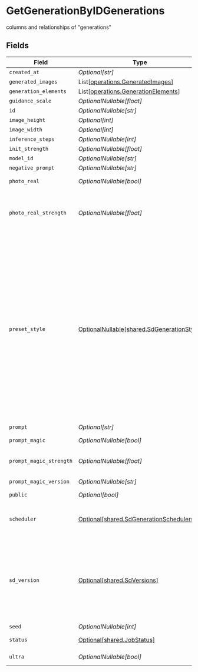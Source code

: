# GetGenerationByIDGenerations

columns and relationships of "generations"


## Fields

| Field                                                                                                                                                                                                                                                                                                                     | Type                                                                                                                                                                                                                                                                                                                      | Required                                                                                                                                                                                                                                                                                                                  | Description                                                                                                                                                                                                                                                                                                               |
| ------------------------------------------------------------------------------------------------------------------------------------------------------------------------------------------------------------------------------------------------------------------------------------------------------------------------- | ------------------------------------------------------------------------------------------------------------------------------------------------------------------------------------------------------------------------------------------------------------------------------------------------------------------------- | ------------------------------------------------------------------------------------------------------------------------------------------------------------------------------------------------------------------------------------------------------------------------------------------------------------------------- | ------------------------------------------------------------------------------------------------------------------------------------------------------------------------------------------------------------------------------------------------------------------------------------------------------------------------- |
| `created_at`                                                                                                                                                                                                                                                                                                              | *Optional[str]*                                                                                                                                                                                                                                                                                                           | :heavy_minus_sign:                                                                                                                                                                                                                                                                                                        | N/A                                                                                                                                                                                                                                                                                                                       |
| `generated_images`                                                                                                                                                                                                                                                                                                        | List[[operations.GeneratedImages](../../models/operations/generatedimages.md)]                                                                                                                                                                                                                                            | :heavy_minus_sign:                                                                                                                                                                                                                                                                                                        | N/A                                                                                                                                                                                                                                                                                                                       |
| `generation_elements`                                                                                                                                                                                                                                                                                                     | List[[operations.GenerationElements](../../models/operations/generationelements.md)]                                                                                                                                                                                                                                      | :heavy_minus_sign:                                                                                                                                                                                                                                                                                                        | N/A                                                                                                                                                                                                                                                                                                                       |
| `guidance_scale`                                                                                                                                                                                                                                                                                                          | *OptionalNullable[float]*                                                                                                                                                                                                                                                                                                 | :heavy_minus_sign:                                                                                                                                                                                                                                                                                                        | N/A                                                                                                                                                                                                                                                                                                                       |
| `id`                                                                                                                                                                                                                                                                                                                      | *OptionalNullable[str]*                                                                                                                                                                                                                                                                                                   | :heavy_minus_sign:                                                                                                                                                                                                                                                                                                        | N/A                                                                                                                                                                                                                                                                                                                       |
| `image_height`                                                                                                                                                                                                                                                                                                            | *Optional[int]*                                                                                                                                                                                                                                                                                                           | :heavy_minus_sign:                                                                                                                                                                                                                                                                                                        | N/A                                                                                                                                                                                                                                                                                                                       |
| `image_width`                                                                                                                                                                                                                                                                                                             | *Optional[int]*                                                                                                                                                                                                                                                                                                           | :heavy_minus_sign:                                                                                                                                                                                                                                                                                                        | N/A                                                                                                                                                                                                                                                                                                                       |
| `inference_steps`                                                                                                                                                                                                                                                                                                         | *OptionalNullable[int]*                                                                                                                                                                                                                                                                                                   | :heavy_minus_sign:                                                                                                                                                                                                                                                                                                        | N/A                                                                                                                                                                                                                                                                                                                       |
| `init_strength`                                                                                                                                                                                                                                                                                                           | *OptionalNullable[float]*                                                                                                                                                                                                                                                                                                 | :heavy_minus_sign:                                                                                                                                                                                                                                                                                                        | N/A                                                                                                                                                                                                                                                                                                                       |
| `model_id`                                                                                                                                                                                                                                                                                                                | *OptionalNullable[str]*                                                                                                                                                                                                                                                                                                   | :heavy_minus_sign:                                                                                                                                                                                                                                                                                                        | N/A                                                                                                                                                                                                                                                                                                                       |
| `negative_prompt`                                                                                                                                                                                                                                                                                                         | *OptionalNullable[str]*                                                                                                                                                                                                                                                                                                   | :heavy_minus_sign:                                                                                                                                                                                                                                                                                                        | N/A                                                                                                                                                                                                                                                                                                                       |
| `photo_real`                                                                                                                                                                                                                                                                                                              | *OptionalNullable[bool]*                                                                                                                                                                                                                                                                                                  | :heavy_minus_sign:                                                                                                                                                                                                                                                                                                        | If photoReal feature was used.                                                                                                                                                                                                                                                                                            |
| `photo_real_strength`                                                                                                                                                                                                                                                                                                     | *OptionalNullable[float]*                                                                                                                                                                                                                                                                                                 | :heavy_minus_sign:                                                                                                                                                                                                                                                                                                        | Depth of field of photoReal used. 0.55 is low, 0.5 is medium, and 0.45 is high. Default is 0.55.                                                                                                                                                                                                                          |
| `preset_style`                                                                                                                                                                                                                                                                                                            | [OptionalNullable[shared.SdGenerationStyle]](../../models/shared/sdgenerationstyle.md)                                                                                                                                                                                                                                    | :heavy_minus_sign:                                                                                                                                                                                                                                                                                                        | The style to generate images with. When photoReal is enabled, refer to the Guide section for a full list. When alchemy is disabled, use LEONARDO or NONE. When alchemy is enabled, use ANIME, CREATIVE, DYNAMIC, ENVIRONMENT, GENERAL, ILLUSTRATION, PHOTOGRAPHY, RAYTRACED, RENDER_3D, SKETCH_BW, SKETCH_COLOR, or NONE. |
| `prompt`                                                                                                                                                                                                                                                                                                                  | *Optional[str]*                                                                                                                                                                                                                                                                                                           | :heavy_minus_sign:                                                                                                                                                                                                                                                                                                        | N/A                                                                                                                                                                                                                                                                                                                       |
| `prompt_magic`                                                                                                                                                                                                                                                                                                            | *OptionalNullable[bool]*                                                                                                                                                                                                                                                                                                  | :heavy_minus_sign:                                                                                                                                                                                                                                                                                                        | If prompt magic was used.                                                                                                                                                                                                                                                                                                 |
| `prompt_magic_strength`                                                                                                                                                                                                                                                                                                   | *OptionalNullable[float]*                                                                                                                                                                                                                                                                                                 | :heavy_minus_sign:                                                                                                                                                                                                                                                                                                        | Strength of prompt magic used.                                                                                                                                                                                                                                                                                            |
| `prompt_magic_version`                                                                                                                                                                                                                                                                                                    | *OptionalNullable[str]*                                                                                                                                                                                                                                                                                                   | :heavy_minus_sign:                                                                                                                                                                                                                                                                                                        | Version of prompt magic used.                                                                                                                                                                                                                                                                                             |
| `public`                                                                                                                                                                                                                                                                                                                  | *Optional[bool]*                                                                                                                                                                                                                                                                                                          | :heavy_minus_sign:                                                                                                                                                                                                                                                                                                        | N/A                                                                                                                                                                                                                                                                                                                       |
| `scheduler`                                                                                                                                                                                                                                                                                                               | [Optional[shared.SdGenerationSchedulers]](../../models/shared/sdgenerationschedulers.md)                                                                                                                                                                                                                                  | :heavy_minus_sign:                                                                                                                                                                                                                                                                                                        | The scheduler to generate images with. Defaults to EULER_DISCRETE if not specified.                                                                                                                                                                                                                                       |
| `sd_version`                                                                                                                                                                                                                                                                                                              | [Optional[shared.SdVersions]](../../models/shared/sdversions.md)                                                                                                                                                                                                                                                          | :heavy_minus_sign:                                                                                                                                                                                                                                                                                                        | The base version of stable diffusion to use if not using a custom model. v1_5 is 1.5, v2 is 2.1, if not specified it will default to v1_5. Also includes SDXL and SDXL Lightning models                                                                                                                                   |
| `seed`                                                                                                                                                                                                                                                                                                                    | *OptionalNullable[int]*                                                                                                                                                                                                                                                                                                   | :heavy_minus_sign:                                                                                                                                                                                                                                                                                                        | N/A                                                                                                                                                                                                                                                                                                                       |
| `status`                                                                                                                                                                                                                                                                                                                  | [Optional[shared.JobStatus]](../../models/shared/jobstatus.md)                                                                                                                                                                                                                                                            | :heavy_minus_sign:                                                                                                                                                                                                                                                                                                        | The status of the current task.                                                                                                                                                                                                                                                                                           |
| `ultra`                                                                                                                                                                                                                                                                                                                   | *OptionalNullable[bool]*                                                                                                                                                                                                                                                                                                  | :heavy_minus_sign:                                                                                                                                                                                                                                                                                                        | If ultra generation mode was used.                                                                                                                                                                                                                                                                                        |